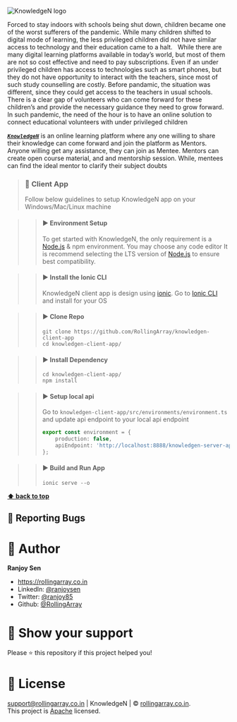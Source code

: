 

![KnowledgeN logo](https://he-s3.s3.ap-southeast-1.amazonaws.com/media/sprint/ctrl-alt-debt/team/1350587/80e7c4fslide1.png)

Forced to stay indoors with schools being shut down, children became one of the worst sufferers of the pandemic. While many children shifted to digital mode of learning, the less privileged children did not have similar access to technology and their education came to a halt.
 
While there are many digital learning platforms available in today’s world, but most of them are not so cost effective and need to pay subscriptions. Even if an under privileged children has access to technologies such as smart phones, but they do not have opportunity to interact with the teachers, since most of such study counselling are costly. Before pandamic, the situation was different, since they could get access to the teachers in usual schools.
 
There is a clear gap of volunteers who can come forward for these children’s and provide the necessary guidance they need to grow forward. In such pandemic, the need of the hour is to have an online solution to connect educational volunteers with under privileged children 

***[`KnowledgeN`](http://knowledgem.rollingarray.co.in/)***  is an online learning platform where any one willing to share their knowledge can come forward and join the platform as Mentors.
Anyone willing get any assistance, they can join as Mentee.
Mentors can create open course material, and and mentorship session. While, mentees can find the ideal mentor to clarify their subject doubts

> ### :small_red_triangle: Client App
> Follow below guidelines to setup KnowledgeN app on your Windows/Mac/Linux machine
> 

> > #### :arrow_forward: Environment Setup
> > To get started with KnowledgeN, the only requirement is a [Node.js](https://ionicframework.com/docs/reference/glossary#node) & npm environment. You may choose any code editor
> > It is recommend selecting the LTS version of [Node.js](https://ionicframework.com/docs/reference/glossary#node) to ensure best compatibility.
> 

> > #### :arrow_forward: Install the Ionic CLI
> > KnowledgeN client app is design using [ionic](https://ionicframework.com). Go to [Ionic CLI](https://ionicframework.com/docs/intro/cli) and install for your OS
> 

> > #### :arrow_forward: Clone Repo
> > ```
> > git clone https://github.com/RollingArray/knowledgen-client-app
> > cd knowledgen-client-app/
> > ```
> 

> > #### :arrow_forward: Install Dependency
> > ```
> > cd knowledgen-client-app/
> > npm install
> > ```
> 

> > #### :arrow_forward: Setup local api
> > Go to `knowledgen-client-app/src/environments/environment.ts` and update api endpoint to your local api endpoint
> > ```ts
> > export const environment = {
> > 	production: false,
> > 	apiEndpoint: 'http://localhost:8888/knowledgen-server-api/'
> > };
> > ```

> > #### :arrow_forward: Build and Run App
> > ```
> > ionic serve --o
> > ```


**[⬆ back to top](#table-of-contents)**

## :small_orange_diamond: Reporting Bugs

# :large_blue_circle: Author
**Ranjoy Sen**

- https://rollingarray.co.in
- LinkedIn: [@ranjoysen](Https://www.Linkedin.Com/in/ranjoysen)
- Twitter: [@ranjoy85](Https://twitter.Com/ranjoy85)
- Github: [@RollingArray](https://github.com/RollingArray)

# :large_blue_circle: Show your support

Please ⭐️ this repository if this project helped you!


# :large_blue_circle: License
support@rollingarray.co.in | KnowledgeN | © [rollingarray.co.in](http://rollingarray.co.in/).<br />
This project is [Apache](https://github.com/RollingArray/knowledgen-client-app/blob/main/LICENSE) licensed.

